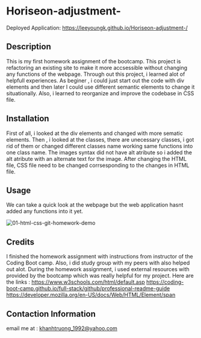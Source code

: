 # Horiseon-adjustment-

Deployed Application: https://leeyoungk.github.io/Horiseon-adjustment-/
## Description

This is my first homework assignment of the bootcamp. This project is refactoring an existing site to make it more accsessible without changing any functions of the webpage. Through out this project, i learned alot of helpfull experiences. As beginer , i could just start out the code with div elements and then later  I could use different semantic elements to change it situationally. Also, i learned to reorganize and improve the codebase in CSS file. 

## Installation 

First of all, i looked at the div elements and changed with more sematic elements.
Then , i looked at the classes, there are unecessary classes, i got rid of them or changed different classes name working same functions into one class name.
The images syntax did not have alt atribute so i added the alt atribute with an alternate text for the image. 
After changing the HTML file, CSS file need to be changed corrsesponding to the changes in HTML file.

## Usage
We can take a quick look at the webpage but the web application hasnt added any functions into it yet.

![01-html-css-git-homework-demo](https://user-images.githubusercontent.com/82126894/117398206-bcce9900-aeb2-11eb-97c0-eaba14312d81.png)


## Credits

I finished the homework assignment with instructions from instructor of the Coding Boot camp. Also, i did study group with my peers with also helped out alot. During the homework assignment, i used external resources with provided by the bootcamp which was really helpful for my project. Here are the links : 
https://www.w3schools.com/html/default.asp
https://coding-boot-camp.github.io/full-stack/github/professional-readme-guide
https://developer.mozilla.org/en-US/docs/Web/HTML/Element/span

## Contaction Information
email me at : khanhtruong_1992@yahoo.com 



